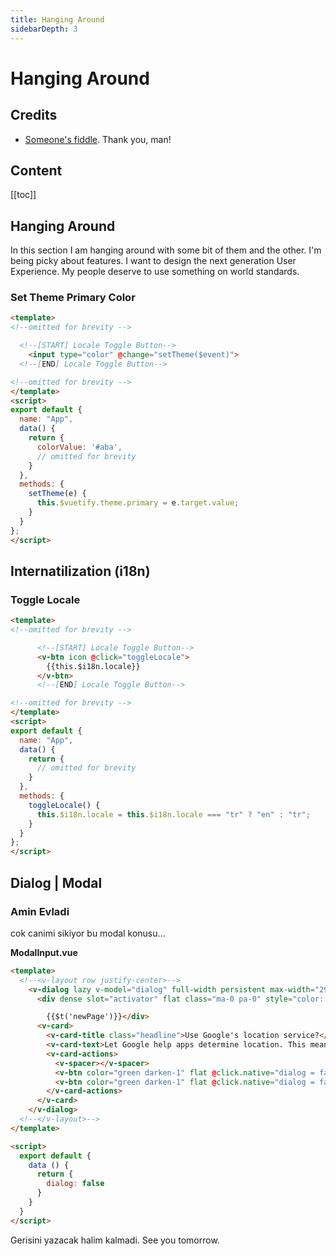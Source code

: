 ```yaml
---
title: Hanging Around
sidebarDepth: 3
---
```


# Hanging Around

## Credits

* [Someone's fiddle](https://jsfiddle.net/jamesbrndwgn/eywraw8t/176707/). Thank you, man!

## Content

[[toc]]

## Hanging Around

In this section I am hanging around with some bit of them and the other. I'm being picky about features. I want to design the next generation User Experience. My people deserve to use something on world standards.

### Set Theme Primary Color

```html
<template>
<!--omitted for brevity -->

  <!--[START] Locale Toggle Button-->
    <input type="color" @change="setTheme($event)">
  <!--[END] Locale Toggle Button-->

<!--omitted for brevity -->
</template>
<script>
export default {
  name: "App",
  data() {
    return {
      colorValue: '#aba',
      // omitted for brevity
    }
  },
  methods: {
    setTheme(e) {
      this.$vuetify.theme.primary = e.target.value;
    }
  }
};
</script>
```

## Internatilization (i18n)

### Toggle Locale

```html
<template>
<!--omitted for brevity -->

      <!--[START] Locale Toggle Button-->
      <v-btn icon @click="toggleLocale">
        {{this.$i18n.locale}}
      </v-btn>
      <!--[END] Locale Toggle Button-->

<!--omitted for brevity -->
</template>
<script>
export default {
  name: "App",
  data() {
    return {
      // omitted for brevity
    }
  },
  methods: {
    toggleLocale() {
      this.$i18n.locale = this.$i18n.locale === "tr" ? "en" : "tr";
    }
  }
};
</script>
```

## Dialog | Modal

### Amin Evladi

cok canimi sikiyor bu modal konusu...


**ModalInput.vue**
```html
<template>
  <!--<v-layout row justify-center>-->
    <v-dialog lazy v-model="dialog" full-width persistent max-width="290">
      <div dense slot="activator" flat class="ma-0 pa-0" style="color: gray">

        {{$t('newPage')}}</div>
      <v-card>
        <v-card-title class="headline">Use Google's location service?</v-card-title>
        <v-card-text>Let Google help apps determine location. This means sending anonymous location data to Google, even when no apps are running.</v-card-text>
        <v-card-actions>
          <v-spacer></v-spacer>
          <v-btn color="green darken-1" flat @click.native="dialog = false">Disagree</v-btn>
          <v-btn color="green darken-1" flat @click.native="dialog = false">Agree</v-btn>
        </v-card-actions>
      </v-card>
    </v-dialog>
  <!--</v-layout>-->
</template>

<script>
  export default {
    data () {
      return {
        dialog: false
      }
    }
  }
</script>
```

Gerisini yazacak halim kalmadi. See you tomorrow.
